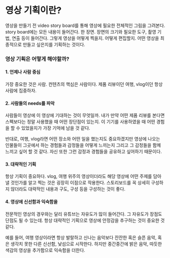 # 영상 기획이란?
영상을 만들기 전 video story board를 통해 영상에 필요한 전체적인 그림을 그려본다. story board에는 모든 내용이 들어간다. 한 장면. 장면의 크기와 필요한 도구, 촬영 기법, 연출 등이 들어간다. 그렇게 영상을 어떻게 찍을지. 어떻게 편집할지. 어떤 영상을 최종적으로 만들고 싶은지를 기획하는 것이다.

### 영상 기획은 어떻게 해야할까?

#### 1. 언제나 사람 중심
가장 중요한 것은 사람. 컨텐츠의 핵심은 사람이다. 제품 리뷰이던 여행, vlog이던 항상 사람에 집중하자.

#### 2. 사람들의 needs를 파악
사람들이 영상에 이 영상에 기대하는 것이 무엇일까. 내가 만약 어떤 제품 리뷰를 본다면 스펙보다는 정말 사용했을 때 어떤 장단점이 있는지. 이 기기를 사용하였을 때 어떤 경험을 할 수 있었을지가 가장 기억에 남을 것 같다.

반대로, 여행, vlog라면 어떤 장소와 어떤 일을 했는지도 중요하겠지만 영상에 나오는 인물들이 그곳에서 하는 경험들과 감정들을 어떻게 느끼는지 그리고 그 감정들을 함께 느끼고 싶어 할 것 같다. 자신 또한 그런 감정과 경험들을 공유하고 싶어하기 때문이다.

#### 3. 대략적인 기획
항상 기획이 중요하다. vlog, 여행 위주의 영상이더라도 해당 영상에 어떤 주제를 담아낼 것인가를 알고 찍는 것은 굉장히 이점으로 작용한다. 스토리보드를 꼭 상세히 구성하지 않더라도 대략적인 내용과 구도, 구성 등을 구성하는 것이 좋다.

#### 4. 영상에 신선함과 익숙함을
전문적인 영상의 경우와는 달리 유튜브는 자유도가 많이 들어간다. 그 자유도가 장점도 단점도 될 수 있는데. 항상 대략적인 기획으로 영상에 안정감을 추구하는 것이 중요한 것 같다.

예를 들어, 여행 영상이라면 항상 발랄하고 신나는 음악보다 잔잔한 혹은 슬픈 음악, 혹은 생각치 못한 다른 신선함, 낯섬으로 시작한다. 하지만 중간중간에 밝은 음악, 따듯한 색감의 영상을 추가함으로 익숙함을 더한다.




